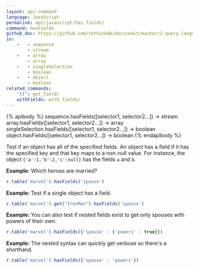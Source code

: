 ```yaml
---
layout: api-command 
language: JavaScript
permalink: api/javascript/has_fields/
command: hasFields
github_doc: https://github.com/rethinkdb/docs/edit/master/2-query-language/api/javascript/document-manipulation/hasFields.md
io:
    -   - sequence
        - stream
    -   - array
        - array
    -   - singleSelection
        - boolean
    -   - object
        - boolean
related_commands:
    '()': get_field/
    withFields: with_fields/
---
```


{% apibody %}
sequence.hasFields([selector1, selector2...]) &rarr; stream
array.hasFields([selector1, selector2...]) &rarr; array
singleSelection.hasFields([selector1, selector2...]) &rarr; boolean
object.hasFields([selector1, selector2...]) &rarr; boolean
{% endapibody %}

Test if an object has all of the specified fields. An object has a field if it has the
specified key and that key maps to a non-null value. For instance, the object
`{'a':1,'b':2,'c':null}` has the fields `a` and `b`.

__Example:__ Which heroes are married?

```js
r.table('marvel').hasFields('spouse')
```


__Example:__ Test if a single object has a field.

```js
r.table('marvel').get("IronMan").hasFields('spouse')
```


__Example:__ You can also test if nested fields exist to get only spouses with powers of their own.

```js
r.table('marvel').hasFields({'spouse' : {'powers' : true}})
```


__Example:__ The nested syntax can quickly get verbose so there's a shorthand.

```js
r.table('marvel').hasFields({'spouse' : 'powers'})
```


